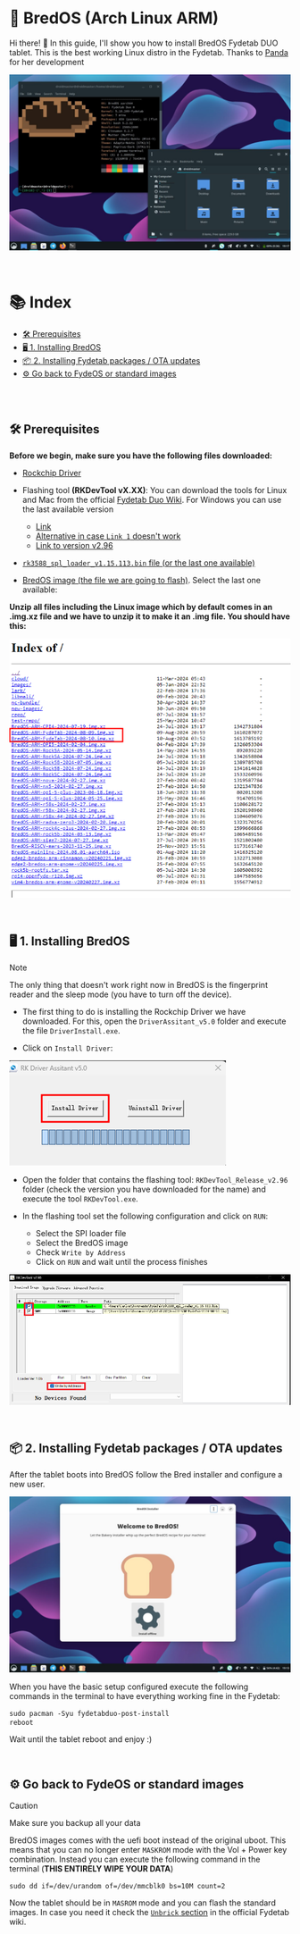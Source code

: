 # 🍞 BredOS (Arch Linux ARM)


Hi there! 👋 In this guide, I'll show you how to install BredOS Fydetab DUO tablet. This is the best working Linux distro in the Fydetab. Thanks to [Panda](https://github.com/Rippanda12) for her development

![](/Images/Linux/BredOS/preview.jpg)

<br>

# 📚 Index
* [🛠️ Prerequisites](#prerequisites)
* [🖥️ 1. Installing BredOS](#step1)
* [📦 2. Installing Fydetab packages / OTA updates](#step2)
* [⚙️ Go back to FydeOS or standard images](#step3)


<br>
<br>

## 🛠️ Prerequisites <a name=prerequisites></a>

**Before we begin, make sure you have the following files downloaded:**

- [Rockchip Driver](https://dl.radxa.com/tools/windows/DriverAssitant_v5.0.zip)

- Flashing tool **(RKDevTool vX.XX)**: You can download the tools for Linux and Mac from the official [Fydetab Duo Wiki](https://wiki.fydetabduo.com/flashing_the_fydetab_duo#utilising-the-image-flash-tool-provided-by-rockchip). For Windows you can use the last available version 
    - [Link](https://docs.radxa.com/en/compute-module/cm5/radxa-os/low-level-dev/rkdevtool)
    - [Alternative in case `Link 1` doesn't work](https://dl.radxa.com/tools/windows/)
    - [Link to version v2.96](https://dl.radxa.com/tools/windows/RKDevTool_Release_v2.96_zh.zip)

- [`rk3588_spl_loader_v1.15.113.bin` file (or the last one available)](https://dl.radxa.com/rock5/sw/images/loader/rk3588_spl_loader_v1.15.113.bin)

- [BredOS image (the file we are going to flash)](https://repo.bredos.org/). Select the last one available: 

**Unzip all files including the Linux image which by default comes in an .img.xz file and we have to unzip it to make it an .img file. You should have this:**

![](/Images/Linux/BredOS/download_image_from_repo.png)



<br>

## 🖥️ 1. Installing BredOS <a name=step1></a>

> [!NOTE]
> The only thing that doesn't work right now in BredOS is the fingerprint reader and the sleep mode (you have to turn off the device).

- The first thing to do is installing the Rockchip Driver we have downloaded. For this, open the `DriverAssitant_v5.0` folder and execute the file `DriverInstall.exe`.

- Click on `Install Driver`:

![](/Images/Android/AOSP/install_drivers.png)

- Open the folder that contains the flashing tool:  `RKDevTool_Release_v2.96` folder (check the version you have downloaded for the name) and execute the tool `RKDevTool.exe`.

- In the flashing tool set the following configuration and click on `RUN`: 
    - Select the SPI loader file
    - Select the BredOS image
    - Check `Write by Address`
    - Click on `RUN` and wait until the process finishes

![](/Images/Linux/BredOS/flashing_tool_config.png)


<br>

## 📦 2. Installing Fydetab packages / OTA updates <a name=step2></a>

After the tablet boots into BredOS follow the Bred installer and configure a new user. 

![](/Images/Linux/BredOS/bredOS_installer.jpg)


When you have the basic setup configured execute the following commands in the terminal to have everything working fine in the Fydetab: 

```
sudo pacman -Syu fydetabduo-post-install
reboot
```

Wait until the tablet reboot and enjoy :)



<br>

## ⚙️ Go back to FydeOS or standard images <a name=step3></a>

> [!CAUTION]
> Make sure you backup all your data

BredOS images comes with the uefi boot instead of the original uboot. This means that you can no longer enter `MASKROM` mode with the Vol + Power key combination. Instead you can execute the following command in the terminal (**THIS ENTIRELY WIPE YOUR DATA**)

```
sudo dd if=/dev/urandom of=/dev/mmcblk0 bs=10M count=2
```

Now the tablet should be in `MASROM` mode and you can flash the standard images. In case you need it check the [`Unbrick` section](https://wiki.fydetabduo.com/unbrick_the_fydetab_duo) in the official Fydetab wiki. 
